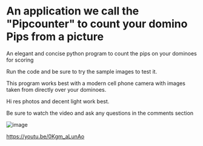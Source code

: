 # An application we call the "Pipcounter" to count your domino Pips from a picture 

An elegant and concise python program to count the pips on your dominoes for scoring

Run the code and be sure to try the sample images to test it. 

This program works best with a modern cell phone camera with images taken from directly over your dominoes.  

Hi res photos and decent light work best.

Be sure to watch the video and ask any questions in the comments section

![image](https://github.com/jjmlovesgit/pipcounter/assets/47751509/8b3369d0-6b61-419e-9650-968547303885)

https://youtu.be/0Kgm_aLunAo
